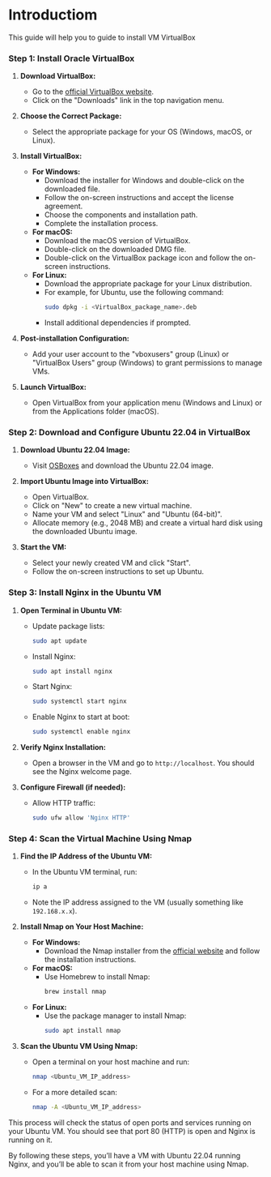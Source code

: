 # Introductiom
This guide will help you to guide to install VM VirtualBox

### Step 1: Install Oracle VirtualBox
1. **Download VirtualBox:**
   - Go to the [official VirtualBox website](https://www.virtualbox.org/).
   - Click on the "Downloads" link in the top navigation menu.

2. **Choose the Correct Package:**
   - Select the appropriate package for your OS (Windows, macOS, or Linux).

3. **Install VirtualBox:**
   - **For Windows:**
     - Download the installer for Windows and double-click on the downloaded file.
     - Follow the on-screen instructions and accept the license agreement.
     - Choose the components and installation path.
     - Complete the installation process.
   - **For macOS:**
     - Download the macOS version of VirtualBox.
     - Double-click on the downloaded DMG file.
     - Double-click on the VirtualBox package icon and follow the on-screen instructions.
   - **For Linux:**
     - Download the appropriate package for your Linux distribution.
     - For example, for Ubuntu, use the following command:
       ```bash
       sudo dpkg -i <VirtualBox_package_name>.deb
       ```
     - Install additional dependencies if prompted.

4. **Post-installation Configuration:**
   - Add your user account to the "vboxusers" group (Linux) or "VirtualBox Users" group (Windows) to grant permissions to manage VMs.

5. **Launch VirtualBox:**
   - Open VirtualBox from your application menu (Windows and Linux) or from the Applications folder (macOS).

### Step 2: Download and Configure Ubuntu 22.04 in VirtualBox
1. **Download Ubuntu 22.04 Image:**
   - Visit [OSBoxes](https://www.osboxes.org/ubuntu/) and download the Ubuntu 22.04 image.

2. **Import Ubuntu Image into VirtualBox:**
   - Open VirtualBox.
   - Click on "New" to create a new virtual machine.
   - Name your VM and select "Linux" and "Ubuntu (64-bit)".
   - Allocate memory (e.g., 2048 MB) and create a virtual hard disk using the downloaded Ubuntu image.

3. **Start the VM:**
   - Select your newly created VM and click "Start".
   - Follow the on-screen instructions to set up Ubuntu.

### Step 3: Install Nginx in the Ubuntu VM
1. **Open Terminal in Ubuntu VM:**
   - Update package lists:
     ```bash
     sudo apt update
     ```
   - Install Nginx:
     ```bash
     sudo apt install nginx
     ```
   - Start Nginx:
     ```bash
     sudo systemctl start nginx
     ```
   - Enable Nginx to start at boot:
     ```bash
     sudo systemctl enable nginx
     ```

2. **Verify Nginx Installation:**
   - Open a browser in the VM and go to `http://localhost`. You should see the Nginx welcome page.

3. **Configure Firewall (if needed):**
   - Allow HTTP traffic:
     ```bash
     sudo ufw allow 'Nginx HTTP'
     ```

### Step 4: Scan the Virtual Machine Using Nmap
1. **Find the IP Address of the Ubuntu VM:**
   - In the Ubuntu VM terminal, run:
     ```bash
     ip a
     ```
   - Note the IP address assigned to the VM (usually something like `192.168.x.x`).

2. **Install Nmap on Your Host Machine:**
   - **For Windows:**
     - Download the Nmap installer from the [official website](https://nmap.org/download.html) and follow the installation instructions.
   - **For macOS:**
     - Use Homebrew to install Nmap:
       ```bash
       brew install nmap
       ```
   - **For Linux:**
     - Use the package manager to install Nmap:
       ```bash
       sudo apt install nmap
       ```

3. **Scan the Ubuntu VM Using Nmap:**
   - Open a terminal on your host machine and run:
     ```bash
     nmap <Ubuntu_VM_IP_address>
     ```
   - For a more detailed scan:
     ```bash
     nmap -A <Ubuntu_VM_IP_address>
     ```

This process will check the status of open ports and services running on your Ubuntu VM. You should see that port 80 (HTTP) is open and Nginx is running on it.

By following these steps, you’ll have a VM with Ubuntu 22.04 running Nginx, and you’ll be able to scan it from your host machine using Nmap.
